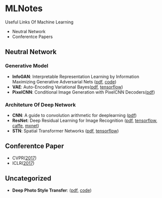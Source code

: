 # MLNotes
Useful Links Of Machine Learning
- Neutral Network
- Conferentce Papers


## Neutral Network

### Generative Model
- **InfoGAN**: Interpretable Representation Learning by Information Maximizing Generative Adversarial Nets ([pdf](https://arxiv.org/abs/1606.03657), [code](https://github.com/openai/InfoGAN))
- **VAE**: Auto-Encoding Variational Bayes([pdf](https://arxiv.org/abs/1312.6114), [tensorflow](https://github.com/y0ast/VAE-TensorFlow))
- **PixelCNN**: Conditional Image Generation with PixelCNN Decoders([pdf](https://arxiv.org/abs/1606.05328.pdf))

### Architeture Of Deep Network
- **CNN**: A guide to convolution arithmetic for deeplearning ([pdf](https://arxiv.org/pdf/1603.07285.pdf))
- **ResNet**: Deep Residual Learning for Image Recognition ([pdf](https://arxiv.org/pdf/1512.03385v1.pdf), [tensorflow](https://github.com/tensorflow/models/tree/master/resnet), [caffe](https://github.com/KaimingHe/deep-residual-networks), [mxnet](https://github.com/tornadomeet/ResNet))
- **STN**: Spatial Transformer Networks ([pdf](https://arxiv.org/pdf/1506.02025.pdf), [tensorflow](https://github.com/tensorflow/models/tree/master/transformer))


## Conferentce Paper
- CVPR([2017](http://cvpr2017.thecvf.com/program/main_conference))
- ICLR([2017](https://openreview.net/group?id=ICLR.cc/2017/conference))


## Uncategorized
- **Deep Photo Style Transfer**: ([pdf](https://arxiv.org/abs/1703.07511), [code](https://github.com/luanfujun/deep-photo-styletransfer))
